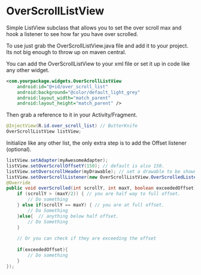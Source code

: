OverScrollListView
==================

Simple ListView subclass that allows you to set the over scroll max and hook a listener to see how far you have over scrolled.

To use just grab the OverScrollListView.java file and add it to your project. Its not big enough to throw up on maven central.

You can add the OverScrollListView to your xml file or set it up in code like any other widget.

```xml
<com.yourpackage.widgets.OverScrollListView
    android:id="@+id/over_scroll_list"
    android:background="@color/default_light_grey"
    android:layout_width="match_parent"
    android:layout_height="match_parent" />
```

Then grab a reference to it in your Activity/Fragment.

```java
@InjectView(R.id.over_scroll_list) // ButterKnife
OverScrollListView listView;
```

Initialize like any other list, the only extra step is to add the Offset listener (optional). 

```java
listView.setAdapter(myAwesomeAdapter);
listView.setOverScrollOffsetY(150); // default is also 150.
listView.setOverscrollHeader(myDrawable); // set a drawable to be shown in the scroll offset area.
listView.setOverScrollListener(new OverScrollListView.OverScrolledListener() {
@Override
public void overScrolled(int scrollY, int maxY, boolean exceededOffset) {
    if (scrollY > (maxY/2)) { // you are half way to full offset.
        // Do something
    } else if(scrollY == maxY) { // you are at full offset.
        // Do Something
    }else{  // anything below half offset.
        // Do Something
    } 
    
    // Or you can check if they are exceeding the offset
    
    if(exceededOffset){
        // Do something
    }
});
```


